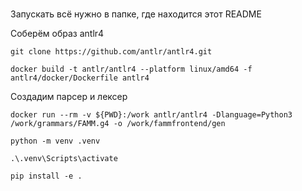 #
Запускать всё нужно в папке, где находится этот README

Соберём образ antlr4

```shell
git clone https://github.com/antlr/antlr4.git
```

```shell
docker build -t antlr/antlr4 --platform linux/amd64 -f antlr4/docker/Dockerfile antlr4
```

Создадим парсер и лексер

```shell
docker run --rm -v ${PWD}:/work antlr/antlr4 -Dlanguage=Python3 /work/grammars/FAMM.g4 -o /work/fammfrontend/gen
```

```shell
python -m venv .venv
```

```shell
.\.venv\Scripts\activate
```

```shell
pip install -e .
```